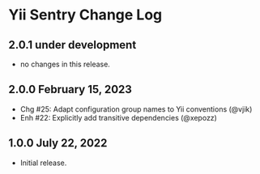 # Yii Sentry Change Log

## 2.0.1 under development

- no changes in this release.

## 2.0.0 February 15, 2023

- Chg #25: Adapt configuration group names to Yii conventions (@vjik)
- Enh #22: Explicitly add transitive dependencies (@xepozz)

## 1.0.0 July 22, 2022

- Initial release.
